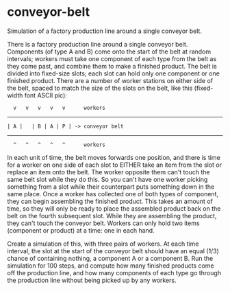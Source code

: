 # conveyor-belt

Simulation of a factory production line around a single conveyor belt.

There is a factory production line around a single conveyor belt. Components (of type A and B) come onto the start of the belt at random intervals; workers must take one component of each type from the belt as they come past, and combine them to make a finished product. The belt is divided into fixed-size slots; each slot can hold only one component or one finished product. There are a number of worker stations on either side of the belt, spaced to match the size of the slots on the belt, like this (fixed-width font ASCII pic):
 
      v   v   v   v   v      workers
---------------------------
    | A |   | B | A | P | -> conveyor belt
---------------------------
      ^   ^   ^   ^   ^      workers
 
In each unit of time, the belt moves forwards one position, and there is time for a worker on one side of each slot to EITHER take an item from the slot or replace an item onto the belt. The worker opposite them can't touch the same belt slot while they do this. So you can't have one worker picking something from a slot while their counterpart puts something down in the same place. Once a worker has collected one of both types of component, they can begin assembling the finished product. This takes an amount of time, so they will only be ready to place the assembled product back on the belt on the fourth subsequent slot. While they are assembling the product, they can't touch the conveyor belt. Workers can only hold two items (component or product) at a time: one in each hand.

Create a simulation of this, with three pairs of workers. At each time interval, the slot at the start of the conveyor belt should have an equal (1/3) chance of containing nothing, a component A or a component B.
Run the simulation for 100 steps, and compute how many finished products come off the production line, and how many components of each type go through the production line without being picked up by any workers.
